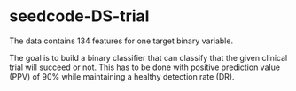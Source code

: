 # seedcode-DS-trial

The data contains 134 features for one target binary variable.  

The goal is to build a binary classifier that can classify that the given clinical trial will succeed or not. This has to be done with  positive prediction value (PPV) of 90% while maintaining a healthy detection rate (DR).  

